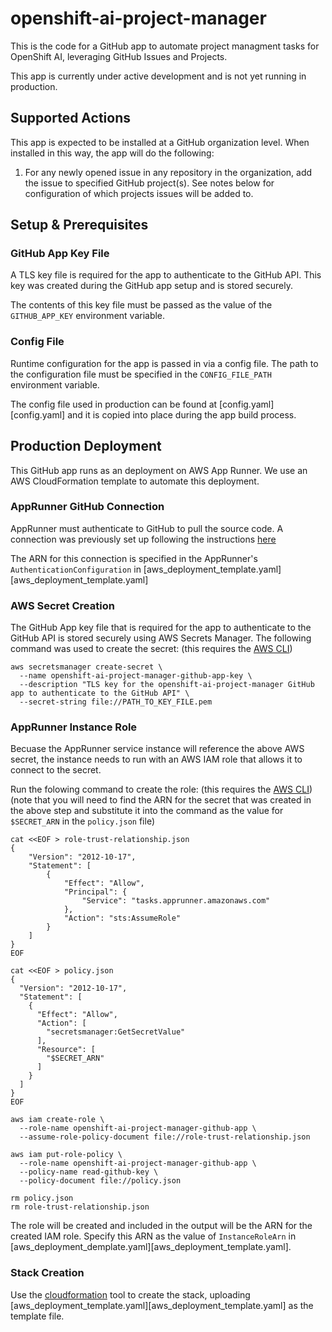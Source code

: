 # openshift-ai-project-manager

This is the code for a GitHub app to automate project managment tasks for
OpenShift AI, leveraging GitHub Issues and Projects.

This app is currently under active development and is not yet running in
production.

## Supported Actions

This app is expected to be installed at a GitHub organization level.
When installed in this way, the app will do the following:

1. For any newly opened issue in any repository in the organization, add
   the issue to specified GitHub project(s). See notes below for
   configuration of which projects issues will be added to.

## Setup & Prerequisites

### GitHub App Key File

A TLS key file is required for the app to authenticate to the GitHub API.
This key was created during the GitHub app setup and is stored securely.

The contents of this key file must be passed as the value of the `GITHUB_APP_KEY`
environment variable.

### Config File

Runtime configuration for the app is passed in via a config file. The path
to the configuration file must be specified in the `CONFIG_FILE_PATH`
environment variable.

The config file used in production can be found at [config.yaml][config.yaml]
and it is copied into place during the app build process.

## Production Deployment

This GitHub app runs as an deployment on AWS App Runner. We use an AWS
CloudFormation template to automate this deployment.

### AppRunner GitHub Connection

AppRunner must authenticate to GitHub to pull the source code. A connection
was previously set up following the instructions
[here](https://docs.aws.amazon.com/apprunner/latest/dg/manage-connections.html)

The ARN for this connection is specified in the AppRunner's `AuthenticationConfiguration`
in [aws_deployment_template.yaml][aws_deployment_template.yaml]

### AWS Secret Creation

The GitHub App key file that is required for the app to authenticate to the
GitHub API is stored securely using AWS Secrets Manager. The following
command was used to create the secret: (this requires the [AWS CLI][awscli])

```
aws secretsmanager create-secret \
  --name openshift-ai-project-manager-github-app-key \
  --description "TLS key for the openshift-ai-project-manager GitHub app to authenticate to the GitHub API" \
  --secret-string file://PATH_TO_KEY_FILE.pem
```

### AppRunner Instance Role

Becuase the AppRunner service instance will reference the above AWS secret, the
instance needs to run with an AWS IAM role that allows it to connect to the secret.

Run the folowing command to create the role: (this requires the [AWS CLI][awscli])
(note that you will need to find the ARN for the secret that was created in the
above step and substitute it into the command as the value for `$SECRET_ARN`
in the `policy.json` file)

```
cat <<EOF > role-trust-relationship.json
{
    "Version": "2012-10-17",
    "Statement": [
        {
            "Effect": "Allow",
            "Principal": {
                "Service": "tasks.apprunner.amazonaws.com"
            },
            "Action": "sts:AssumeRole"
        }
    ]
}
EOF

cat <<EOF > policy.json
{
  "Version": "2012-10-17",
  "Statement": [
    {
      "Effect": "Allow",
      "Action": [
        "secretsmanager:GetSecretValue"
      ],
      "Resource": [
        "$SECRET_ARN"
      ]
    }
  ]
}
EOF

aws iam create-role \
  --role-name openshift-ai-project-manager-github-app \
  --assume-role-policy-document file://role-trust-relationship.json

aws iam put-role-policy \
  --role-name openshift-ai-project-manager-github-app \
  --policy-name read-github-key \
  --policy-document file://policy.json

rm policy.json
rm role-trust-relationship.json
```

The role will be created and included in the output will be the ARN for the
created IAM role. Specify this ARN as the value of `InstanceRoleArn` in
[aws_deployment_demplate.yaml][aws_deployment_template.yaml].

### Stack Creation

Use the [cloudformation][cloudformation] tool to create the stack, uploading
[aws_deployment_template.yaml][aws_deployment_template.yaml] as the template
file.

[awscli]: https://docs.aws.amazon.com/cli/latest/userguide/getting-started-install.html
[cloudformation]: https://console.aws.amazon.com/cloudformation/